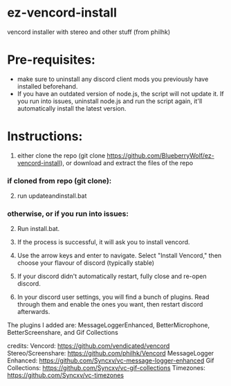 # ez-vencord-install
vencord installer with stereo and other stuff (from philhk)

# Pre-requisites:
* make sure to uninstall any discord client mods you previously have installed beforehand.
* If you have an outdated version of node.js, the script will not update it. If you run into issues, uninstall node.js and run the script again, it'll automatically install the latest version.

# Instructions:
1. either clone the repo (git clone https://github.com/BlueberryWolf/ez-vencord-install), or download and extract the files of the repo

### if cloned from repo (git clone):
2. run updateandinstall.bat
### otherwise, or if you run into issues:
2. Run install.bat.

3. If the process is successful, it will ask you to install vencord.
4. Use the arrow keys and enter to navigate. Select "Install Vencord," then choose your flavour of discord (typically stable)
5. If your discord didn't automatically restart, fully close and re-open discord.
6. In your discord user settings, you will find a bunch of plugins. Read through them and enable the ones you want, then restart discord afterwards.

The plugins I added are: MessageLoggerEnhanced, BetterMicrophone, BetterScreenshare, and Gif Collections

credits:
Vencord: https://github.com/vendicated/vencord
Stereo/Screenshare: https://github.com/philhk/Vencord
MessageLogger Enhanced: https://github.com/Syncxv/vc-message-logger-enhanced
Gif Collections: https://github.com/Syncxv/vc-gif-collections
Timezones: https://github.com/Syncxv/vc-timezones